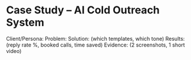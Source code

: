 # Case Study – AI Cold Outreach System

Client/Persona: 
Problem:
Solution: (which templates, which tone)
Results: (reply rate %, booked calls, time saved)
Evidence: (2 screenshots, 1 short video)
